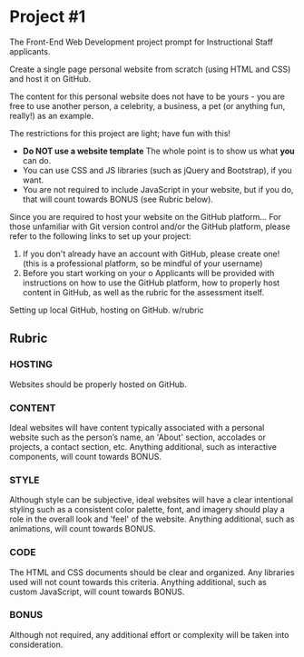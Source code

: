 # Project #1
The Front-End Web Development project prompt for Instructional Staff applicants.

Create a single page personal website from scratch (using HTML and CSS) and host it on GitHub. 

The content for this personal website does not have to be yours - you are free to use another person, a celebrity, a business, a pet (or anything fun, really!) as an example.

The restrictions for this project are light; have fun with this!
-  **Do NOT use a website template** The whole point is to show us what __you__ can do.
-  You can use CSS and JS libraries (such as jQuery and Bootstrap), if you want.
-  You are not required to include JavaScript in your website, but if you do, that will count towards BONUS (see Rubric below).

Since you are required to host your website on the GitHub platform...
For those unfamiliar with Git version control and/or the GitHub platform, please refer to the following links to set up your project:
1. If you don't already have an account with GitHub, please create one! (this is a professional platform, so be mindful of your username)
2. Before you start working on your o
Applicants will be provided with instructions on how to use the GitHub platform, how to properly host content in GitHub, as well as the rubric for the assessment itself.

Setting up local GitHub, hosting on GitHub. w/rubric

## Rubric
### HOSTING
Websites should be properly hosted on GitHub.
### CONTENT
Ideal websites will have content typically associated with a personal website such as the person’s name, an 'About' section, accolades or projects, a contact section, etc. Anything additional, such as interactive components, will count towards BONUS.
### STYLE
Although style can be subjective, ideal websites will have a clear intentional styling such as a consistent color palette, font, and imagery should play a role in the overall look and 'feel' of the website. Anything additional, such as animations, will count towards BONUS.
### CODE
The HTML and CSS documents should be clear and organized. Any libraries used will not count towards this criteria. Anything additional, such as custom JavaScript, will count towards BONUS.
### BONUS
Although not required, any additional effort or complexity will be taken into consideration.
